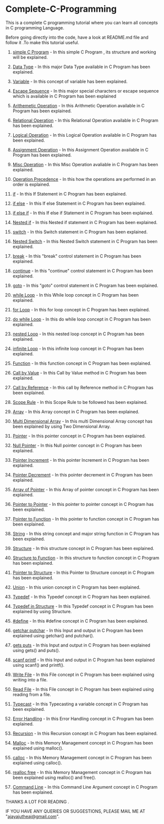 # Complete-C-Programming

This is a complete C programming tutorial where you can learn all concepts in C programming Language.

Before going directly into the code, have a look at README.md file and follow it .To make this tutorial useful.

1. [simple C Program](https://github.com/maayon2521/Complete-C-Programming/blob/master/SimpleCProgram.c) - In this simple C Program , its structure and working will be explained.

2. [Data Type](https://github.com/maayon2521/Complete-C-Programming/blob/master/DataType.c) - In this major Data Type available in C Program has been explained.

3. [Variable](https://github.com/maayon2521/Complete-C-Programming/blob/master/Variable.c) - In this concept of variable has been explained.

4. [Escape Sequence](https://github.com/maayon2521/Complete-C-Programming/blob/master/EscapeSequence.c) - In this major special characters or escape sequence which is available in C Program has been explained

5. [Arithemetic Operation](https://github.com/maayon2521/Complete-C-Programming/blob/master/ArithmeticOperation.c) - In this Arithmetic Operation available in C Program has been explained.

6. [Relational Operation](https://github.com/maayon2521/Complete-C-Programming/blob/master/RelationalOperation.c) - In this Relational Operation available in C Program has been explained.

7. [Logical Operation](https://github.com/maayon2521/Complete-C-Programming/blob/master/LogicalOperation.c) - In this Logical Operation available in C Program has been explained.

8. [Assignment Operation](https://github.com/maayon2521/Complete-C-Programming/blob/master/AssignmentOperation.c) - In this Assignment Operation available in C Program has been explained.

9. [Misc Operation](https://github.com/maayon2521/Complete-C-Programming/blob/master/MiscOperation.c) - In this Misc Operation avaliable in C Program has been explained.

10. [Operation Precedence](https://github.com/maayon2521/Complete-C-Programming/blob/master/OperatorsPrecedence.c) - In this how the operations are performed in an order is explained.

11. [if](https://github.com/maayon2521/Complete-C-Programming/blob/master/SimpleIF.c) - In this If Statement in C Program has been explained.

12. [if else](https://github.com/maayon2521/Complete-C-Programming/blob/master/if%20else.c) - In this If else Statement in C Program has been explained.

13. [if else if](https://github.com/maayon2521/Complete-C-Programming/blob/master/if%20else%20if.c) - In this If else if Statement in C Program has been explained.

14. [Nested if](https://github.com/maayon2521/Complete-C-Programming/blob/master/Nested%20if.c) - In this Nested if statement in C Program has been explained.

15. [switch](https://github.com/maayon2521/Complete-C-Programming/blob/master/Switch.c) - In this Switch statement in C Program has been explained.

16. [Nested Switch](https://github.com/maayon2521/Complete-C-Programming/blob/master/Nested%20Switch.c) - In this Nested Switch statement in C Program has been explained.

17. [break](https://github.com/maayon2521/Complete-C-Programming/blob/master/Break.c) - In this "break" control statement in C Program has been explained.

18. [continue](https://github.com/maayon2521/Complete-C-Programming/blob/master/Continue.c) - In this "continue" control statement in C Program has been explained.

19. [goto](https://github.com/maayon2521/Complete-C-Programming/blob/master/goto.c) - In this "goto" control statement in C Program has been explained.

20. [while Loop](https://github.com/maayon2521/Complete-C-Programming/blob/master/While%20Loop.c) - In this While loop concept in C Program has been explained.

21. [for Loop](https://github.com/maayon2521/Complete-C-Programming/blob/master/For%20Loop.c) - In this for loop concept in C Program has been explained.

22. [do while Loop](https://github.com/maayon2521/Complete-C-Programming/blob/master/Do%20While%20Loop.c) - In this do while loop concept in C Program has been explained.

23. [nested Loop](https://github.com/maayon2521/Complete-C-Programming/blob/master/Nested%20Loop.c) - In this nested loop concept in C Program has been explained.

24. [infinite Loop](https://github.com/maayon2521/Complete-C-Programming/blob/master/Infinite%20Loop.c) - In this infinite loop concept in C Program has been explained.

25. [Function](https://github.com/maayon2521/Complete-C-Programming/blob/master/Function.c) - In this function concept in C Program has been explained.

26. [Call by Value](https://github.com/maayon2521/Complete-C-Programming/blob/master/Call%20By%20Value.c) - In this Call by Value method in C Program has been explained.

27. [Call by Reference](https://github.com/maayon2521/Complete-C-Programming/blob/master/Call%20By%20Reference.c) - In this call by Reference method in C Program has been explained.

28. [Scope Rule](https://github.com/maayon2521/Complete-C-Programming/blob/master/Scope%20Rule.c) - In this Scope Rule to be followed has been explained.

29. [Array](https://github.com/maayon2521/Complete-C-Programming/blob/master/Array.c) - In this Array concept in C Program has been explained.

30. [Multi Dimensional Array](https://github.com/maayon2521/Complete-C-Programming/blob/master/Multi%20Dim%20Array.c) - In this multi Dimensional Array concept has been explained by using Two Dimensional Array.

31. [Pointer](https://github.com/maayon2521/Complete-C-Programming/blob/master/Pointer.c) - In this pointer concept in C Program has been explained.

32. [Null Pointer](https://github.com/maayon2521/Complete-C-Programming/blob/master/Null%20Pointer.c) - In this Null pointer concept in C Program has been explained.
 
33. [Pointer Increment](https://github.com/maayon2521/Complete-C-Programming/blob/master/Pointer%20Increment.c) - In this pointer Increment in C Program has been explained.

34. [Pointer Decrement](https://github.com/maayon2521/Complete-C-Programming/blob/master/Pointer%20Decrement.c) - In this pointer decrement in C Program has been explained.

35. [Array of Pointer](https://github.com/maayon2521/Complete-C-Programming/blob/master/Array%20Of%20Pointer.c) - In this Array of pointer concept in C Program has been explained.

36. [Pointer to Pointer](https://github.com/maayon2521/Complete-C-Programming/blob/master/Pointer%20To%20Pointer.c) - In this pointer to pointer concept in C Program has been explained.

37. [Pointer to Function](https://github.com/maayon2521/Complete-C-Programming/blob/master/Pointer%20To%20Function.c) - In this pointer to function concept in C Program has been explained.

38. [String](https://github.com/maayon2521/Complete-C-Programming/blob/master/String.c) - In this string concept and major string function in C Program has been explained.

39. [Structure](https://github.com/maayon2521/Complete-C-Programming/blob/master/Structure.c) - In this structure concept in C Program has been explained.

40. [Structure to Function](https://github.com/maayon2521/Complete-C-Programming/blob/master/Structure%20To%20Function.c) - In this structure to function concept in C Program has been explained.

41. [Pointer to Structure](https://github.com/maayon2521/Complete-C-Programming/blob/master/Pointer%20To%20Structure.c) - In this Pointer to Structure concept in C Program has been explained.

42. [Union](https://github.com/maayon2521/Complete-C-Programming/blob/master/Union.c) - In this union concept in C Program has been explained.

43. [Typedef](https://github.com/maayon2521/Complete-C-Programming/blob/master/TypeDef.c) - In this Typedef concept in C Program has been explained.

44. [Typedef in Structure](https://github.com/maayon2521/Complete-C-Programming/blob/master/Typedef%20in%20Structure.c) - In this Typedef concept in C Program has been explained by using Structure.

45. [#define](https://github.com/maayon2521/Complete-C-Programming/blob/master/%23define.c) - In this #define concept in C Program has been explained.

46. [getchar putchar](https://github.com/maayon2521/Complete-C-Programming/blob/master/getchar%20%26%20putchar.c) - In this Input and output in C Program has been explained using getchar() and putchar().

47. [gets puts](https://github.com/maayon2521/Complete-C-Programming/blob/master/gets%20puts.c) - In this Input and output in C Program has been explained using gets() and puts().

48. [scanf printf](https://github.com/maayon2521/Complete-C-Programming/blob/master/if%20else.c) - In this Input and output in C Program has been explained using scanf() and printf().

49. [Write File](https://github.com/maayon2521/Complete-C-Programming/blob/master/Write%20File.c) - In this File concept in C Program has been explained using writing into a file.

50. [Read File](https://github.com/maayon2521/Complete-C-Programming/blob/master/Read%20File.c) - In this File concept in C Program has been explained using reading from a file.

51. [Typecast](https://github.com/maayon2521/Complete-C-Programming/blob/master/Typecast.c) - In this Typecasting a variable concept in C Program has been explained.

52. [Error Handling](https://github.com/maayon2521/Complete-C-Programming/blob/master/Error%20Handling.c) - In this Error Handling concept in C Program has been explained.

53. [Recursion](https://github.com/maayon2521/Complete-C-Programming/blob/master/Recursion.c) - In this Recursion concept in C Program has been explained.

54. [Malloc](https://github.com/maayon2521/Complete-C-Programming/blob/master/Malloc.c) - In this Memory Management concept in C Program has been explained using malloc().

55. [calloc](https://github.com/maayon2521/Complete-C-Programming/blob/master/Calloc.c) - In this Memory Management concept in C Program has been explained using calloc().

56. [realloc free](https://github.com/maayon2521/Complete-C-Programming/blob/master/Realloc%20Free.c) - In this Memory Management concept in C Program has been explained using realloc() and free().

57. [Command Line](https://github.com/maayon2521/Complete-C-Programming/blob/master/Command%20Line.c) - In this Command Line Argument concept in C Program has been explained.


THANKS A LOT FOR READING . 

IF YOU HAVE ANY QUERIES OR SUGGESTIONS, PLEASE MAIL ME AT "ajayajutheaj@gmail.com".
